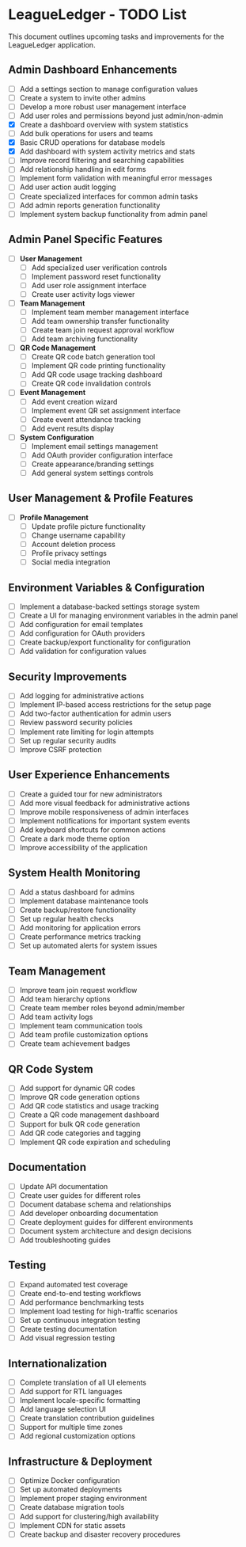 # LeagueLedger - TODO List

This document outlines upcoming tasks and improvements for the LeagueLedger application.

## Admin Dashboard Enhancements

- [ ] Add a settings section to manage configuration values
- [ ] Create a system to invite other admins
- [ ] Develop a more robust user management interface
- [ ] Add user roles and permissions beyond just admin/non-admin
- [x] Create a dashboard overview with system statistics
- [ ] Add bulk operations for users and teams
- [x] Basic CRUD operations for database models
- [x] Add dashboard with system activity metrics and stats
- [ ] Improve record filtering and searching capabilities
- [ ] Add relationship handling in edit forms
- [ ] Implement form validation with meaningful error messages
- [ ] Add user action audit logging
- [ ] Create specialized interfaces for common admin tasks
- [ ] Add admin reports generation functionality
- [ ] Implement system backup functionality from admin panel

## Admin Panel Specific Features

- [ ] **User Management**
  - [ ] Add specialized user verification controls
  - [ ] Implement password reset functionality
  - [ ] Add user role assignment interface
  - [ ] Create user activity logs viewer

- [ ] **Team Management**
  - [ ] Implement team member management interface
  - [ ] Add team ownership transfer functionality
  - [ ] Create team join request approval workflow
  - [ ] Add team archiving functionality

- [ ] **QR Code Management**
  - [ ] Create QR code batch generation tool
  - [ ] Implement QR code printing functionality
  - [ ] Add QR code usage tracking dashboard
  - [ ] Create QR code invalidation controls

- [ ] **Event Management**
  - [ ] Add event creation wizard
  - [ ] Implement event QR set assignment interface
  - [ ] Create event attendance tracking
  - [ ] Add event results display

- [ ] **System Configuration**
  - [ ] Implement email settings management
  - [ ] Add OAuth provider configuration interface
  - [ ] Create appearance/branding settings
  - [ ] Add general system settings controls

## User Management & Profile Features

- [ ] **Profile Management**
  - [ ] Update profile picture functionality
  - [ ] Change username capability
  - [ ] Account deletion process
  - [ ] Profile privacy settings
  - [ ] Social media integration

## Environment Variables & Configuration

- [ ] Implement a database-backed settings storage system
- [ ] Create a UI for managing environment variables in the admin panel
- [ ] Add configuration for email templates
- [ ] Add configuration for OAuth providers
- [ ] Create backup/export functionality for configuration
- [ ] Add validation for configuration values

## Security Improvements

- [ ] Add logging for administrative actions
- [ ] Implement IP-based access restrictions for the setup page
- [ ] Add two-factor authentication for admin users
- [ ] Review password security policies
- [ ] Implement rate limiting for login attempts
- [ ] Set up regular security audits
- [ ] Improve CSRF protection

## User Experience Enhancements

- [ ] Create a guided tour for new administrators
- [ ] Add more visual feedback for administrative actions
- [ ] Improve mobile responsiveness of admin interfaces
- [ ] Implement notifications for important system events
- [ ] Add keyboard shortcuts for common actions
- [ ] Create a dark mode theme option
- [ ] Improve accessibility of the application

## System Health Monitoring

- [ ] Add a status dashboard for admins
- [ ] Implement database maintenance tools
- [ ] Create backup/restore functionality
- [ ] Set up regular health checks
- [ ] Add monitoring for application errors
- [ ] Create performance metrics tracking
- [ ] Set up automated alerts for system issues

## Team Management

- [ ] Improve team join request workflow
- [ ] Add team hierarchy options
- [ ] Create team member roles beyond admin/member
- [ ] Add team activity logs
- [ ] Implement team communication tools
- [ ] Add team profile customization options
- [ ] Create team achievement badges

## QR Code System

- [ ] Add support for dynamic QR codes
- [ ] Improve QR code generation options
- [ ] Add QR code statistics and usage tracking
- [ ] Create a QR code management dashboard
- [ ] Support for bulk QR code generation
- [ ] Add QR code categories and tagging
- [ ] Implement QR code expiration and scheduling

## Documentation

- [ ] Update API documentation
- [ ] Create user guides for different roles
- [ ] Document database schema and relationships
- [ ] Add developer onboarding documentation
- [ ] Create deployment guides for different environments
- [ ] Document system architecture and design decisions
- [ ] Add troubleshooting guides

## Testing

- [ ] Expand automated test coverage
- [ ] Create end-to-end testing workflows
- [ ] Add performance benchmarking tests
- [ ] Implement load testing for high-traffic scenarios
- [ ] Set up continuous integration testing
- [ ] Create testing documentation
- [ ] Add visual regression testing

## Internationalization

- [ ] Complete translation of all UI elements
- [ ] Add support for RTL languages
- [ ] Implement locale-specific formatting
- [ ] Add language selection UI
- [ ] Create translation contribution guidelines
- [ ] Support for multiple time zones
- [ ] Add regional customization options

## Infrastructure & Deployment

- [ ] Optimize Docker configuration
- [ ] Set up automated deployments
- [ ] Implement proper staging environment
- [ ] Create database migration tools
- [ ] Add support for clustering/high availability
- [ ] Implement CDN for static assets
- [ ] Create backup and disaster recovery procedures